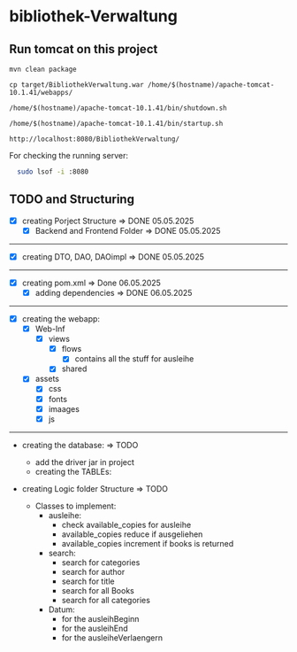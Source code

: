 # bibliothek-Verwaltung


## Run tomcat on this project
  ```
  mvn clean package
  
cp target/BibliothekVerwaltung.war /home/$(hostname)/apache-tomcat-10.1.41/webapps/

/home/$(hostname)/apache-tomcat-10.1.41/bin/shutdown.sh

/home/$(hostname)/apache-tomcat-10.1.41/bin/startup.sh

http://localhost:8080/BibliothekVerwaltung/
```

For checking the running server:

```bash
  sudo lsof -i :8080
```


## TODO and Structuring
- [x] creating Porject Structure => DONE 05.05.2025
  - [x] Backend and Frontend Folder => DONE 05.05.2025

--- 
- [x] creating DTO, DAO, DAOimpl => DONE 05.05.2025

---

- [x] creating pom.xml => Done 06.05.2025
  - [x] adding dependencies => DONE 06.05.2025

---

  
- [x] creating the webapp:
  - [x] Web-Inf
    - [x] views
      - [x] flows
        - [x] contains all the stuff for ausleihe
      - [x] shared   
  - [x] assets
    - [x] css
    - [x] fonts
    - [x] imaages
    - [x] js

---

- creating the database: => TODO
  - add the driver jar in project
  - creating the TABLEs:


- creating Logic folder Structure => TODO
  - Classes to implement:
    - ausleihe:
      - check available_copies for ausleihe
      - available_copies reduce if ausgeliehen
      - available_copies increment if books is returned
    - search:
      - search for categories
      - search for author
      - search for title
      - search for all Books
      - search for all categories
    - Datum:
      - for the ausleihBeginn
      - for the ausleihEnd
      - for the ausleiheVerlaengern
